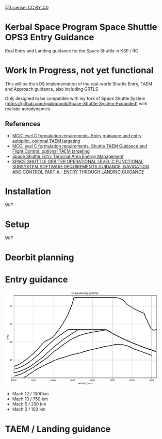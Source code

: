 [![License: CC BY 4.0](https://licensebuttons.net/l/by/4.0/80x15.png)](https://creativecommons.org/licenses/by/4.0/)

# Kerbal Space Program Space Shuttle OPS3 Entry Guidance
Real Entry and Landing guidance for the Space Shuttle in KSP / RO

# Work In Progress, not yet functional

This will be the kOS implementation of the real-world Shuttle Entry, TAEM and Approach guidance, also including GRTLS  

Only designed to be compatible with my fork of Space Shuttle System (https://github.com/giuliodondi/Space-Shuttle-System-Expanded) with realistic aerodynamics  

## References
- [MCC level C formulation requirements. Entry guidance and entry autopilot, optional TAEM targeting](https://ntrs.nasa.gov/api/citations/19800016873/downloads/19800016873.pdf)
- [MCC level C formulation requirements. Shuttle TAEM Guidance and Flight Control, optional TAEM targeting](https://ntrs.nasa.gov/api/citations/19800016874/downloads/19800016874.pdf)
- [Space Shuttle Entry Terminal Area Energy Management](https://ntrs.nasa.gov/api/citations/19920010688/downloads/19920010688.pdf)
- [SPACE SHUTTLE ORBITER OPERATIONAL LEVEL C FUNCTIONAL SUBSYSTEM SOFTWARE REQUIREMENTS GUIDANCE, NAVIGATION AND CONTROL PART A - ENTRY THROUGH LANDING GUIDANCE](https://www.ibiblio.org/apollo/Shuttle/sts83-0001-34%20-%20Guidance%20Entry%20Through%20Landing.pdf)


# Installation

WIP


# Setup

WIP


# Deorbit planning


# Entry guidance


![drag_prof](https://github.com/giuliodondi/kOS-Shuttle-OPS3/blob/master/Ships/Script/Shuttle_OPS3/images/drag_vel.png)

- Mach 12 / 1000km
- Mach 10 / 750 km
- Mach 5 / 250 km
- Mach 3 / 100 km


# TAEM / Landing guidance
